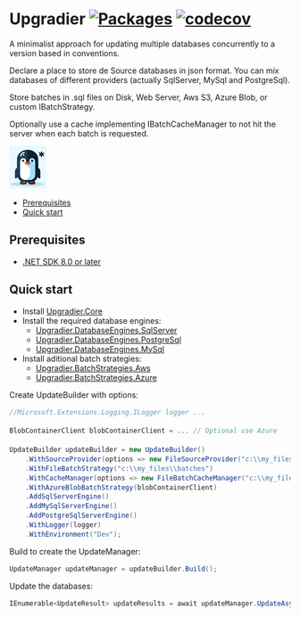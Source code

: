 # Upgradier [![Packages](https://github.com/NetDefender/Upgradier/actions/workflows/packages.yml/badge.svg)](https://github.com/NetDefender/Ugradier/actions/workflows/packages.yml) [![codecov](https://codecov.io/gh/NetDefender/Upgradier/graph/badge.svg?token=4OTDF483FW)](https://codecov.io/gh/NetDefender/Upgradier)

A minimalist approach for updating multiple databases concurrently to a version based in conventions.

Declare a place to store de Source databases in json format. You can mix databases of different providers (actually SqlServer, MySql and PostgreSql).

Store batches in .sql files on Disk, Web Server, Aws S3, Azure Blob, or custom IBatchStrategy.

Optionally use a cache implementing IBatchCacheManager to not hit the server when each batch is requested.

[![Frozen Penguin](https://raw.githubusercontent.com/NetDefender/Upgradier/master/Upgradier.png)](https://github.com/NetDefender/Upgradier)

- [Prerequisites](#prerequisites)
- [Quick start](#quick-start)

## Prerequisites
- [.NET SDK 8.0 or later](https://www.microsoft.com/net/download)

## Quick start

- Install [Upgradier.Core](https://www.nuget.org/packages/Upgradier.Core)
- Install the required database engines:
    - [Upgradier.DatabaseEngines.SqlServer](https://www.nuget.org/packages/Upgradier.DatabaseEngines.SqlServer)
	- [Upgradier.DatabaseEngines.PostgreSql](https://www.nuget.org/packages/Upgradier.DatabaseEngines.PostgreSql)
	- [Upgradier.DatabaseEngines.MySql](https://www.nuget.org/packages/Upgradier.DatabaseEngines.MySql)
- Install aditional batch strategies:
    - [Upgradier.BatchStrategies.Aws](https://www.nuget.org/packages/Upgradier.BatchStrategies.Aws)
    - [Upgradier.BatchStrategies.Azure](https://www.nuget.org/packages/Upgradier.BatchStrategies.Azure)

Create UpdateBuilder with options:

```csharp
//Microsoft.Extensions.Logging.ILogger logger ...

BlobContainerClient blobContainerClient = ... // Optional use Azure

UpdateBuilder updateBuilder = new UpdateBuilder()
    .WithSourceProvider(options => new FileSourceProvider("c:\\my_files\\sources.json", options.Logger, options.Environment))
    .WithFileBatchStrategy("c:\\my_files\\batches")
    .WithCacheManager(options => new FileBatchCacheManager("c:\\my_files\\cache", options.Logger, options.Environment))
    .WithAzureBlobBatchStrategy(blobContainerClient)
    .AddSqlServerEngine()
    .AddMySqlServerEngine()
    .AddPostgreSqlServerEngine()
    .WithLogger(logger)
    .WithEnvironment("Dev");
```
Build to create the UpdateManager:

```csharp
UpdateManager updateManager = updateBuilder.Build();
```

Update the databases:
```csharp
IEnumerable<UpdateResult> updateResults = await updateManager.UpdateAsync();
```